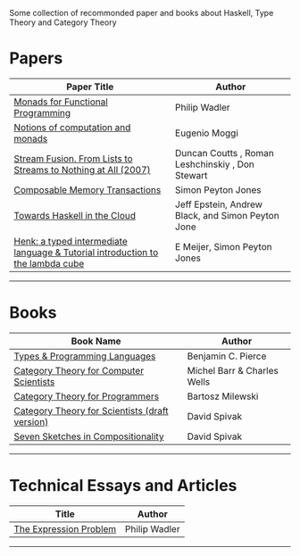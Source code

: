 Some collection of recommonded paper and books about Haskell, Type Theory and Category Theory

# Papers

Paper Title| Author
-----------| -------------
[Monads for Functional Programming ](papers/Monads_for_functional_programming_by_Walder.pdf)|Philip Wadler
[Notions of computation and monads](papers/Notion_of_Computation_and_Monads_by_Moggi.pdf)| Eugenio Moggi
[Stream Fusion. From Lists to Streams to Nothing at All (2007)](http://fun.cs.tufts.edu/stream-fusion.pdf)| Duncan Coutts , Roman Leshchinskiy , Don Stewart
[Composable Memory Transactions](http://research.microsoft.com/en-us/um/people/simonpj/papers/stm/stm.pdf)|Simon Peyton Jones
[Towards Haskell in the Cloud](https://www.microsoft.com/en-us/research/wp-content/uploads/2016/07/remote.pdf)|Jeff Epstein, Andrew Black, and Simon Peyton Jone
[Henk: a typed intermediate language & Tutorial introduction to the lambda cube](https://www.microsoft.com/en-us/research/wp-content/uploads/1997/01/henk.pdf)|E Meijer, Simon Peyton Jones
----


# Books

Book Name | Author
--------- | -------------
[Types & Programming Languages](books/Types_and_Programming_Languages_Book_by_Benjamin_C_Pierce.pdf)|Benjamin C. Pierce
[Category Theory for Computer Scientists](books/Category_for_Computer_Science_Book.pdf)|Michel Barr & Charles Wells
[Category Theory for Programmers](books/Category_Theory_for_Programmers_by_Bartosz_Milewski.pdf)|Bartosz Milewski
[Category Theory for Scientists (draft version)](https://ocw.mit.edu/courses/mathematics/18-s996-category-theory-for-scientists-spring-2013/textbook/MIT18_S996S13_textbook.pdf)|David Spivak
[Seven Sketches in Compositionality](http://math.mit.edu/~dspivak/teaching/sp18/7Sketches.pdf)|David Spivak
----


# Technical Essays and Articles


Title| Author
-----------| -------------
[The Expression Problem ](http://homepages.inf.ed.ac.uk/wadler/papers/expression/expression.txt)|Philip Wadler
----
